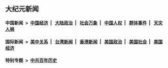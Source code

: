 ## 大纪元新闻

#### 中国新闻 &nbsp;>&nbsp; [中国经济](indexes/ncid283/README.md?09220445) &nbsp;| &nbsp; [大陆政治](indexes/ncid277/README.md?09220445) &nbsp;| &nbsp; [社会万象](indexes/ncid282/README.md?09220445) &nbsp;| &nbsp; [中国人权](indexes/ncid278/README.md?09220445) &nbsp;| &nbsp; [群体事件](indexes/ncid279/README.md?09220445) &nbsp;| &nbsp; [天灾人祸](indexes/ncid280/README.md?09220445)

#### 国际新闻 &nbsp;>&nbsp; [美中关系](indexes/nf1412576/README.md?09220445) &nbsp;| &nbsp; [台湾新闻](indexes/ncid1349361/README.md?09220445) &nbsp;| &nbsp; [香港新闻](indexes/ncid1349362/README.md?09220445) &nbsp;| &nbsp; [美国政治](indexes/ncid1078159/README.md?09220445) &nbsp;| &nbsp; [美国社会](indexes/ncid1078160/README.md?09220445) &nbsp;| &nbsp; [美国经济](indexes/ncid1078158/README.md?09220445)

#### 特别专题 &nbsp;>&nbsp; [中共百年历史](https://github.com/epoch-news/epoch-special/blob/master/README.md?09220445)  
